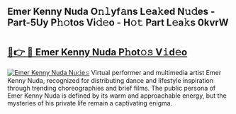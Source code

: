 ## Emer Kenny Nuda O𝚗𝚕yf𝚊ns L𝚎a𝚔ed N𝚞𝚍es - Part-5Uy P𝚑𝚘tos Vi𝚍𝚎o - H𝚘𝚝 Part L𝚎a𝚔s 0kvrW

# <h2><a href="http://kf2gwng.oniu.top/?m=Emer+Kenny+Nuda">🔗👉 🔴 Emer Kenny Nuda P𝚑ot𝚘𝚜 V𝚒d𝚎o</a></h2>

[![Emer Kenny Nuda Nu𝚍e𝚜](https://i.imgur.com/0qMVB7G.gif)](http://kf2gwng.oniu.top/?m=Emer+Kenny+Nuda)
Virtual performer and multimedia artist Emer Kenny Nuda, recognized for distributing dance and lifestyle inspiration through trending choreographies and brief films. The public persona of Emer Kenny Nuda is defined by its warm and approachable energy, but the mysteries of his private life remain a captivating enigma.  
